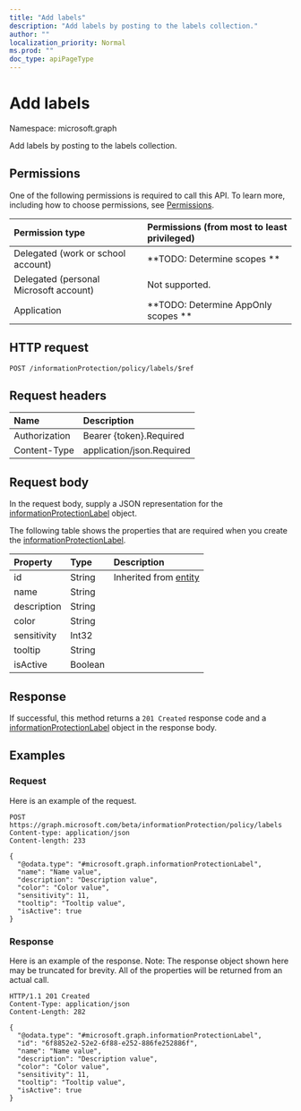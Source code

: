```yaml
---
title: "Add labels"
description: "Add labels by posting to the labels collection."
author: ""
localization_priority: Normal
ms.prod: ""
doc_type: apiPageType
---
```


# Add labels

Namespace: microsoft.graph

Add labels by posting to the labels collection.

## Permissions
One of the following permissions is required to call this API. To learn more, including how to choose permissions, see [Permissions](/concepts/permissions-reference.md).

|Permission type|Permissions (from most to least privileged)|
|:---|:---|
|Delegated (work or school account)|**TODO: Determine scopes **|
|Delegated (personal Microsoft account)|Not supported.|
|Application|**TODO: Determine AppOnly scopes **|

## HTTP request
<!-- {
  "blockType": "ignored"
}
-->
``` http
POST /informationProtection/policy/labels/$ref
```

## Request headers
|Name|Description|
|:---|:---|
|Authorization|Bearer {token}.Required|
|Content-Type|application/json.Required|

## Request body
In the request body, supply a JSON representation for the [informationProtectionLabel](../resources/informationprotectionlabel.md) object.

The following table shows the properties that are required when you create the [informationProtectionLabel](../resources/informationprotectionlabel.md).

|Property|Type|Description|
|:---|:---|:---|
|id|String| Inherited from [entity](../resources/entity.md)|
|name|String||
|description|String||
|color|String||
|sensitivity|Int32||
|tooltip|String||
|isActive|Boolean||



## Response
If successful, this method returns a `201 Created` response code and a [informationProtectionLabel](../resources/informationprotectionlabel.md) object in the response body.

## Examples

### Request
Here is an example of the request.
<!-- {
  "blockType": "request",
  "name": "create_informationprotectionlabel_from_"
}
-->
``` http
POST https://graph.microsoft.com/beta/informationProtection/policy/labels
Content-type: application/json
Content-length: 233

{
  "@odata.type": "#microsoft.graph.informationProtectionLabel",
  "name": "Name value",
  "description": "Description value",
  "color": "Color value",
  "sensitivity": 11,
  "tooltip": "Tooltip value",
  "isActive": true
}
```

### Response
Here is an example of the response. Note: The response object shown here may be truncated for brevity. All of the properties will be returned from an actual call.
<!-- {
  "blockType": "response",
  "truncated": true,
  "@odata.type": "microsoft.graph.informationprotectionlabel"
}
-->
``` http
HTTP/1.1 201 Created
Content-Type: application/json
Content-Length: 282

{
  "@odata.type": "#microsoft.graph.informationProtectionLabel",
  "id": "6f8852e2-52e2-6f88-e252-886fe252886f",
  "name": "Name value",
  "description": "Description value",
  "color": "Color value",
  "sensitivity": 11,
  "tooltip": "Tooltip value",
  "isActive": true
}
```

